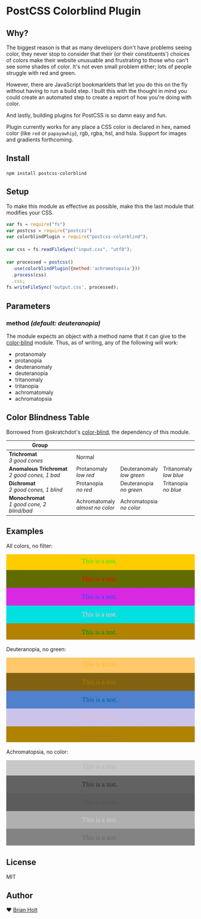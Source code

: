 # PostCSS Colorblind Plugin

## Why?

The biggest reason is that as many developers don't have problems seeing color, they never stop to consider that their (or their constituents') choices of colors make their website unusuable and frustrating to those who can't see some shades of color. It's not even small problem either; lots of people struggle with red and green.

However, there are JavaScript bookmarklets that let you do this on the fly without having to run a build step. I built this with the thought in mind you could create an automated step to create a report of how you're doing with color.

And lastly, building plugins for PostCSS is so damn easy and fun.

Plugin currently works for any place a CSS color is declared in hex, named color (like `red` or `papayawhip`), rgb, rgba, hsl, and hsla. Support for images and gradients forthcoming.

## Install

`npm install postcss-colorblind`

## Setup

To make this module as effective as possible, make this the last module that modifies your CSS.

```javascript
var fs = require("fs")
var postcss = require("postcss")
var colorblindPlugin = require("postcss-colorblind");

var css = fs.readFileSync("input.css", "utf8");

var processed = postcss()
  .use(colorblindPlugin({method:'achromatopsia'}))
  .process(css)
  .css;
fs.writeFileSync('output.css', processed);
```

## Parameters

### method _(default: deuteranopia)_

The module expects an object with a method name that it can give to the [color-blind](https://github.com/skratchdot/color-blind) module. Thus, as of writing, any of the following will work:

- protanomaly
- protanopia
- deuteranomaly
- deuteranopia
- tritanomaly
- tritanopia
- achromatomaly
- achromatopsia

## Color Blindness Table

Borrowed from @skratchdot's [color-blind](https://github.com/skratchdot/color-blind), the dependency of this module.

|                    Group                           |                                    |                             |                          |
|----------------------------------------------------|------------------------------------|-----------------------------|--------------------------|
| **Trichromat**<br/>*3 good cones*                  |Normal                              |                             |                          |
| **Anomalous Trichromat**<br/>*2 good cones, 1 bad* |Protanomaly<br/>*low red*           |Deuteranomaly<br/>*low green*|Tritanomaly<br/>*low blue*|
| **Dichromat**<br/>*2 good cones, 1 blind*          |Protanopia<br/>*no red*             |Deuteranopia<br/>*no green*  |Tritanopia <br/>*no blue* |
| **Monochromat**<br/>*1 good cone, 2 blind/bad*     |Achromatomaly<br />*almost no color*|Achromatopsia<br/>*no color* |                          |

## Examples

All colors, no filter:

![All colors](img/all.jpg)

Deuteranopia, no green:

![Deuteranopia](img/deuteranopia.jpg)

Achromatopsia, no color:

![Achromatopsia](img/achromatopsia.jpg)

## License

MIT

## Author

:heart: [Brian Holt](http://twitter.com/holtbt)
